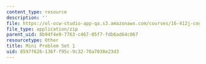 ```yaml
---
content_type: resource
description: ''
file: https://ol-ocw-studio-app-qa.s3.amazonaws.com/courses/16-412j-cognitive-robotics-spring-2016/8597f626136ff95c9c3278a7038e23d3_MIT16_412JS16_MiniPSet1_incremental_path_planning.zip
file_type: application/zip
parent_uid: 8b94f4e9-7763-c467-05f7-fdb6ad64c067
resourcetype: Other
title: Mini Problem Set 1
uid: 8597f626-136f-f95c-9c32-78a7038e23d3
---
```

